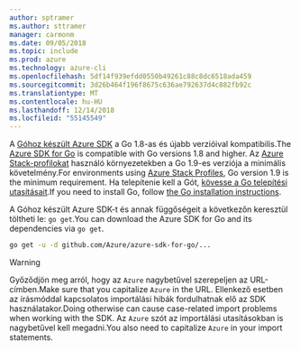 ```yaml
---
author: sptramer
ms.author: sttramer
manager: carmonm
ms.date: 09/05/2018
ms.topic: include
ms.prod: azure
ms.technology: azure-cli
ms.openlocfilehash: 5df14f939efdd0550b49261c88c8dc6518ada459
ms.sourcegitcommit: 3d26b464f196f8675c636ae792637d4c882fb92c
ms.translationtype: MT
ms.contentlocale: hu-HU
ms.lasthandoff: 12/14/2018
ms.locfileid: "55145549"
---
```

<span data-ttu-id="d23f4-101">A [Góhoz készült Azure SDK](https://github.com/Azure/azure-sdk-for-go) a Go 1.8-as és újabb verzióival kompatibilis.</span><span class="sxs-lookup"><span data-stu-id="d23f4-101">The [Azure SDK for Go](https://github.com/Azure/azure-sdk-for-go) is compatible with Go versions 1.8 and higher.</span></span> <span data-ttu-id="d23f4-102">Az [Azure Stack-profilokat](/azure/azure-stack/user/azure-stack-version-profiles-go) használó környezetekben a Go 1.9-es verziója a minimális követelmény.</span><span class="sxs-lookup"><span data-stu-id="d23f4-102">For environments using [Azure Stack Profiles](/azure/azure-stack/user/azure-stack-version-profiles-go), Go version 1.9 is the minimum requirement.</span></span>
<span data-ttu-id="d23f4-103">Ha telepítenie kell a Gót, [kövesse a Go telepítési utasításait](https://golang.org/doc/install).</span><span class="sxs-lookup"><span data-stu-id="d23f4-103">If you need to install Go, follow [the Go installation instructions](https://golang.org/doc/install).</span></span>

<span data-ttu-id="d23f4-104">A Góhoz készült Azure SDK-t és annak függőségeit a következőn keresztül töltheti le: `go get`.</span><span class="sxs-lookup"><span data-stu-id="d23f4-104">You can download the Azure SDK for Go and its dependencies via `go get`.</span></span>

```bash
go get -u -d github.com/Azure/azure-sdk-for-go/...
```

> [!WARNING]
> <span data-ttu-id="d23f4-105">Győződjön meg arról, hogy az `Azure` nagybetűvel szerepeljen az URL-címben.</span><span class="sxs-lookup"><span data-stu-id="d23f4-105">Make sure that you capitalize `Azure` in the URL.</span></span> <span data-ttu-id="d23f4-106">Ellenkező esetben az írásmóddal kapcsolatos importálási hibák fordulhatnak elő az SDK használatakor.</span><span class="sxs-lookup"><span data-stu-id="d23f4-106">Doing otherwise can cause case-related import problems when working with the SDK.</span></span> <span data-ttu-id="d23f4-107">Az `Azure` szót az importálási utasításokban is nagybetűvel kell megadni.</span><span class="sxs-lookup"><span data-stu-id="d23f4-107">You also need to capitalize `Azure` in your import statements.</span></span>
